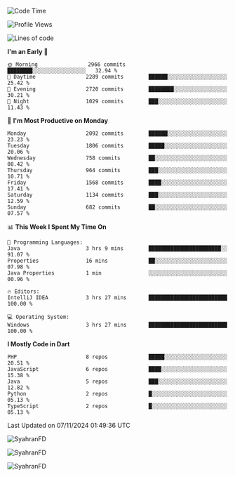 <!--START_SECTION:waka-->
![Code Time](http://img.shields.io/badge/Code%20Time-481%20hrs%204%20mins-blue)

![Profile Views](http://img.shields.io/badge/Profile%20Views-0-blue)

![Lines of code](https://img.shields.io/badge/From%20Hello%20World%20I%27ve%20Written-3.6%20million%20lines%20of%20code-blue)

**I'm an Early 🐤** 

```text
🌞 Morning                2966 commits        ████████░░░░░░░░░░░░░░░░░   32.94 % 
🌆 Daytime                2289 commits        ██████░░░░░░░░░░░░░░░░░░░   25.42 % 
🌃 Evening                2720 commits        ████████░░░░░░░░░░░░░░░░░   30.21 % 
🌙 Night                  1029 commits        ███░░░░░░░░░░░░░░░░░░░░░░   11.43 % 
```
📅 **I'm Most Productive on Monday** 

```text
Monday                   2092 commits        ██████░░░░░░░░░░░░░░░░░░░   23.23 % 
Tuesday                  1806 commits        █████░░░░░░░░░░░░░░░░░░░░   20.06 % 
Wednesday                758 commits         ██░░░░░░░░░░░░░░░░░░░░░░░   08.42 % 
Thursday                 964 commits         ███░░░░░░░░░░░░░░░░░░░░░░   10.71 % 
Friday                   1568 commits        ████░░░░░░░░░░░░░░░░░░░░░   17.41 % 
Saturday                 1134 commits        ███░░░░░░░░░░░░░░░░░░░░░░   12.59 % 
Sunday                   682 commits         ██░░░░░░░░░░░░░░░░░░░░░░░   07.57 % 
```


📊 **This Week I Spent My Time On** 

```text
💬 Programming Languages: 
Java                     3 hrs 9 mins        ███████████████████████░░   91.07 % 
Properties               16 mins             ██░░░░░░░░░░░░░░░░░░░░░░░   07.98 % 
Java Properties          1 min               ░░░░░░░░░░░░░░░░░░░░░░░░░   00.96 % 

🔥 Editors: 
IntelliJ IDEA            3 hrs 27 mins       █████████████████████████   100.00 % 

💻 Operating System: 
Windows                  3 hrs 27 mins       █████████████████████████   100.00 % 
```

**I Mostly Code in Dart** 

```text
PHP                      8 repos             █████░░░░░░░░░░░░░░░░░░░░   20.51 % 
JavaScript               6 repos             ████░░░░░░░░░░░░░░░░░░░░░   15.38 % 
Java                     5 repos             ███░░░░░░░░░░░░░░░░░░░░░░   12.82 % 
Python                   2 repos             █░░░░░░░░░░░░░░░░░░░░░░░░   05.13 % 
TypeScript               2 repos             █░░░░░░░░░░░░░░░░░░░░░░░░   05.13 % 
```




 Last Updated on 07/11/2024 01:49:36 UTC
<!--END_SECTION:waka-->

<p align="left">
  <img src="https://github-readme-stats.vercel.app/api/top-langs?username=SyahranFD&layout=donut&hide=C%2B%2B,CMake,css&show_icons=true&locale=en&&theme=blueberry" alt="SyahranFD" />
</p>

<p align="left">
  <img src="https://github-readme-stats.vercel.app/api?username=SyahranFD&show_icons=true&locale=en&theme=blueberry" alt="SyahranFD" />
</p>

<p align="left">
  <img src="https://streak-stats.demolab.com/?user=SyahranFD&theme=blueberry" alt="SyahranFD"/>
</p>
